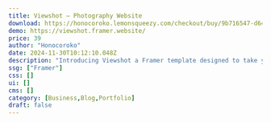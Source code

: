 ```yaml
---
title: Viewshot — Photography Website
download: https://honocoroko.lemonsqueezy.com/checkout/buy/9b716547-d645-4403-b419-963d720cc0ab
demo: https://viewshot.framer.website/
price: 39
author: "Honocoroko"
date: 2024-11-30T10:12:10.048Z
description: "Introducing Viewshot a Framer template designed to take your photography portfolio to the next level. Immerse your audience in a visually stunning showcase of your work, seamlessly blending creativity with functionality."
ssg: ["Framer"]
css: []
ui: []
cms: []
category: [Business,Blog,Portfolio]
draft: false
---
```

